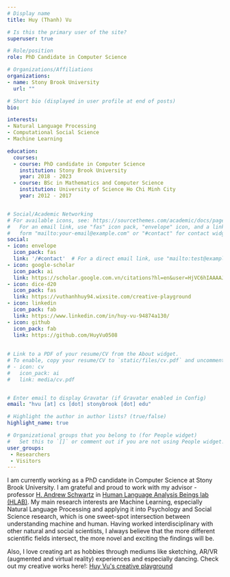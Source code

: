 ```yaml
---
# Display name
title: Huy (Thanh) Vu

# Is this the primary user of the site?
superuser: true

# Role/position
role: PhD Candidate in Computer Science

# Organizations/Affiliations
organizations:
- name: Stony Brook University
  url: ""

# Short bio (displayed in user profile at end of posts)
bio:

interests:
- Natural Language Processing
- Computational Social Science
- Machine Learning

education:
  courses:
  - course: PhD candidate in Computer Science
    institution: Stony Brook University
    year: 2018 - 2023 
  - course: BSc in Mathematics and Computer Science 
    institution: University of Science Ho Chi Minh City
    year: 2012 - 2017


# Social/Academic Networking
# For available icons, see: https://sourcethemes.com/academic/docs/page-builder/#icons
#   For an email link, use "fas" icon pack, "envelope" icon, and a link in the
#   form "mailto:your-email@example.com" or "#contact" for contact widget.
social:
- icon: envelope
  icon_pack: fas
  link: '/#contact'  # For a direct email link, use "mailto:test@example.org".
- icon: google-scholar
  icon_pack: ai
  link: https://scholar.google.com.vn/citations?hl=en&user=HjVC6hIAAAAJ
- icon: dice-d20  
  icon_pack: fas
  link: https://vuthanhhuy94.wixsite.com/creative-playground  
- icon: linkedin
  icon_pack: fab
  link: https://www.linkedin.com/in/huy-vu-94874a130/
- icon: github
  icon_pack: fab
  link: https://github.com/HuyVu0508
  
  
# Link to a PDF of your resume/CV from the About widget.
# To enable, copy your resume/CV to `static/files/cv.pdf` and uncomment the lines below.
# - icon: cv
#   icon_pack: ai
#   link: media/cv.pdf


# Enter email to display Gravatar (if Gravatar enabled in Config)
email: "hvu [at] cs [dot] stonybrook [dot] edu"

# Highlight the author in author lists? (true/false)
highlight_name: true

# Organizational groups that you belong to (for People widget)
#   Set this to `[]` or comment out if you are not using People widget.
user_groups:
 - Researchers
 - Visitors
---
```


I am currently working as a PhD candidate in Computer Science at Stony Brook University. I am grateful and proud to work with my advisor - professor [H. Andrew Schwartz](https://www3.cs.stonybrook.edu/~has/) in [Human Language Analysis Beings lab (HLAB)](http://hlab.cs.stonybrook.edu). My main research interests are Machine Learning, especially Natural Language Processing and applying it into Psychology and Social Science research, which is one sweet-spot intersection between understanding machine and human. Having worked interdisciplinary with other natural and social scientists, I always believe that the more different scientific fields intersect, the more novel and exciting the findings will be. 

Also, I love creating art as hobbies through mediums like sketching, AR/VR (augmented and virtual reality) experiences and especially dancing. Check out my creative works here!: [Huy Vu's creative playground](https://vuthanhhuy94.wixsite.com/creative-playground)
